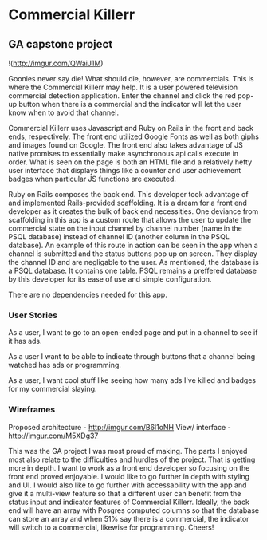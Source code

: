 # Commercial Killerr
## GA capstone project

!(http://imgur.com/QWaiJ1M)

Goonies never say die! What should die, however, are commercials. This is where
the Commercial Killerr may help. It is a user powered television commercial
detection application. Enter the channel and click the red pop-up button when
there is a commercial and the indicator will let the user know when to avoid
that channel.

Commercial Killerr uses Javascript and Ruby on Rails in the front and back ends,
respectively. The front end utilized Google Fonts as well as both giphs and
images found on Google. The front end also takes advantage of JS native
promises to essentially make asynchronous api calls execute in order. What is
seen on the page is both an HTML file and a relatively hefty user interface that
displays things like a counter and user achievement badges when particular JS
functions are executed.

Ruby on Rails composes the back end. This developer took advantage of and
implemented Rails-provided scaffolding. It is a dream for a front end developer
as it creates the bulk of back end necessities. One deviance from scaffolding in
this app is a custom route that allows the user to update the commercial state on
the input channel by channel number (name in the PSQL database) instead of
channel ID (another column in the PSQL database). An example of this route in
action can be seen in the app when a channel is submitted and the status buttons
pop up on screen. They display the channel ID and are negligable to the user.
As mentioned, the database is a PSQL database. It contains one table. PSQL
remains a preffered database by this developer for its ease of use and simple
configuration.

There are no dependencies needed for this app.

### User Stories
As a user, I want to go to an open-ended page and put in a channel to see if it
has ads.

As a user I want to be able to indicate through buttons that a channel
being watched has ads or programming.

As a user, I want cool stuff like seeing how many ads I've killed and badges for
my commercial slaying.

### Wireframes
Proposed architecture - http://imgur.com/B6l1oNH
View/ interface - http://imgur.com/M5XDg37

This was the GA project I was most proud of making. The parts I enjoyed most
also relate to the difficulties and hurdles of the project. That is getting more
in depth. I want to work as a front end developer so focusing on the front end
proved enjoyable. I would like to go further in depth with styling and UI. I
would also like to go further with accessability with the app and give it a
multi-view feature so that a different user can benefit from the status input
and indicator features of Commercial Killerr. Ideally, the back end will have an
array with Posgres computed columns so that the database can store an array and
when 51% say there is a commercial, the indicator will switch to a commercial,
likewise for programming. Cheers!
